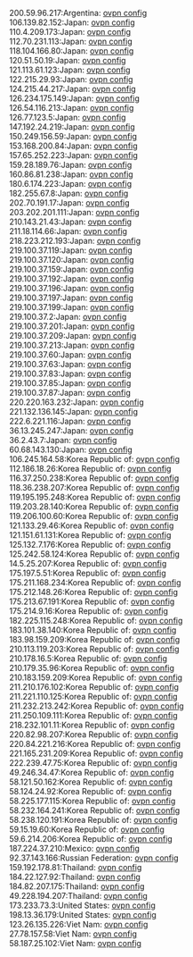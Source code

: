 200.59.96.217:Argentina: [ovpn config](vpn/200_59_96_217.ovpn)  
106.139.82.152:Japan: [ovpn config](vpn/106_139_82_152.ovpn)  
110.4.209.173:Japan: [ovpn config](vpn/110_4_209_173.ovpn)  
112.70.231.113:Japan: [ovpn config](vpn/112_70_231_113.ovpn)  
118.104.166.80:Japan: [ovpn config](vpn/118_104_166_80.ovpn)  
120.51.50.19:Japan: [ovpn config](vpn/120_51_50_19.ovpn)  
121.113.61.123:Japan: [ovpn config](vpn/121_113_61_123.ovpn)  
122.215.29.93:Japan: [ovpn config](vpn/122_215_29_93.ovpn)  
124.215.44.217:Japan: [ovpn config](vpn/124_215_44_217.ovpn)  
126.234.175.149:Japan: [ovpn config](vpn/126_234_175_149.ovpn)  
126.54.116.213:Japan: [ovpn config](vpn/126_54_116_213.ovpn)  
126.77.123.5:Japan: [ovpn config](vpn/126_77_123_5.ovpn)  
147.192.24.219:Japan: [ovpn config](vpn/147_192_24_219.ovpn)  
150.249.156.59:Japan: [ovpn config](vpn/150_249_156_59.ovpn)  
153.168.200.84:Japan: [ovpn config](vpn/153_168_200_84.ovpn)  
157.65.252.223:Japan: [ovpn config](vpn/157_65_252_223.ovpn)  
159.28.189.76:Japan: [ovpn config](vpn/159_28_189_76.ovpn)  
160.86.81.238:Japan: [ovpn config](vpn/160_86_81_238.ovpn)  
180.6.174.223:Japan: [ovpn config](vpn/180_6_174_223.ovpn)  
182.255.67.8:Japan: [ovpn config](vpn/182_255_67_8.ovpn)  
202.70.191.17:Japan: [ovpn config](vpn/202_70_191_17.ovpn)  
203.202.201.111:Japan: [ovpn config](vpn/203_202_201_111.ovpn)  
210.143.21.43:Japan: [ovpn config](vpn/210_143_21_43.ovpn)  
211.18.114.66:Japan: [ovpn config](vpn/211_18_114_66.ovpn)  
218.223.212.193:Japan: [ovpn config](vpn/218_223_212_193.ovpn)  
219.100.37.119:Japan: [ovpn config](vpn/219_100_37_119.ovpn)  
219.100.37.120:Japan: [ovpn config](vpn/219_100_37_120.ovpn)  
219.100.37.159:Japan: [ovpn config](vpn/219_100_37_159.ovpn)  
219.100.37.192:Japan: [ovpn config](vpn/219_100_37_192.ovpn)  
219.100.37.196:Japan: [ovpn config](vpn/219_100_37_196.ovpn)  
219.100.37.197:Japan: [ovpn config](vpn/219_100_37_197.ovpn)  
219.100.37.199:Japan: [ovpn config](vpn/219_100_37_199.ovpn)  
219.100.37.2:Japan: [ovpn config](vpn/219_100_37_2.ovpn)  
219.100.37.201:Japan: [ovpn config](vpn/219_100_37_201.ovpn)  
219.100.37.209:Japan: [ovpn config](vpn/219_100_37_209.ovpn)  
219.100.37.213:Japan: [ovpn config](vpn/219_100_37_213.ovpn)  
219.100.37.60:Japan: [ovpn config](vpn/219_100_37_60.ovpn)  
219.100.37.63:Japan: [ovpn config](vpn/219_100_37_63.ovpn)  
219.100.37.83:Japan: [ovpn config](vpn/219_100_37_83.ovpn)  
219.100.37.85:Japan: [ovpn config](vpn/219_100_37_85.ovpn)  
219.100.37.87:Japan: [ovpn config](vpn/219_100_37_87.ovpn)  
220.220.163.232:Japan: [ovpn config](vpn/220_220_163_232.ovpn)  
221.132.136.145:Japan: [ovpn config](vpn/221_132_136_145.ovpn)  
222.6.221.116:Japan: [ovpn config](vpn/222_6_221_116.ovpn)  
36.13.245.247:Japan: [ovpn config](vpn/36_13_245_247.ovpn)  
36.2.43.7:Japan: [ovpn config](vpn/36_2_43_7.ovpn)  
60.68.143.130:Japan: [ovpn config](vpn/60_68_143_130.ovpn)  
106.245.164.58:Korea Republic of: [ovpn config](vpn/106_245_164_58.ovpn)  
112.186.18.26:Korea Republic of: [ovpn config](vpn/112_186_18_26.ovpn)  
116.37.250.238:Korea Republic of: [ovpn config](vpn/116_37_250_238.ovpn)  
118.36.238.207:Korea Republic of: [ovpn config](vpn/118_36_238_207.ovpn)  
119.195.195.248:Korea Republic of: [ovpn config](vpn/119_195_195_248.ovpn)  
119.203.28.140:Korea Republic of: [ovpn config](vpn/119_203_28_140.ovpn)  
119.206.100.60:Korea Republic of: [ovpn config](vpn/119_206_100_60.ovpn)  
121.133.29.46:Korea Republic of: [ovpn config](vpn/121_133_29_46.ovpn)  
121.151.61.131:Korea Republic of: [ovpn config](vpn/121_151_61_131.ovpn)  
125.132.7.176:Korea Republic of: [ovpn config](vpn/125_132_7_176.ovpn)  
125.242.58.124:Korea Republic of: [ovpn config](vpn/125_242_58_124.ovpn)  
14.5.25.207:Korea Republic of: [ovpn config](vpn/14_5_25_207.ovpn)  
175.197.5.51:Korea Republic of: [ovpn config](vpn/175_197_5_51.ovpn)  
175.211.168.234:Korea Republic of: [ovpn config](vpn/175_211_168_234.ovpn)  
175.212.148.26:Korea Republic of: [ovpn config](vpn/175_212_148_26.ovpn)  
175.213.67.191:Korea Republic of: [ovpn config](vpn/175_213_67_191.ovpn)  
175.214.9.16:Korea Republic of: [ovpn config](vpn/175_214_9_16.ovpn)  
182.225.115.248:Korea Republic of: [ovpn config](vpn/182_225_115_248.ovpn)  
183.101.38.140:Korea Republic of: [ovpn config](vpn/183_101_38_140.ovpn)  
183.98.159.209:Korea Republic of: [ovpn config](vpn/183_98_159_209.ovpn)  
210.113.119.203:Korea Republic of: [ovpn config](vpn/210_113_119_203.ovpn)  
210.178.16.5:Korea Republic of: [ovpn config](vpn/210_178_16_5.ovpn)  
210.179.35.96:Korea Republic of: [ovpn config](vpn/210_179_35_96.ovpn)  
210.183.159.209:Korea Republic of: [ovpn config](vpn/210_183_159_209.ovpn)  
211.210.176.102:Korea Republic of: [ovpn config](vpn/211_210_176_102.ovpn)  
211.221.110.125:Korea Republic of: [ovpn config](vpn/211_221_110_125.ovpn)  
211.232.213.242:Korea Republic of: [ovpn config](vpn/211_232_213_242.ovpn)  
211.250.109.111:Korea Republic of: [ovpn config](vpn/211_250_109_111.ovpn)  
218.232.101.11:Korea Republic of: [ovpn config](vpn/218_232_101_11.ovpn)  
220.82.98.207:Korea Republic of: [ovpn config](vpn/220_82_98_207.ovpn)  
220.84.221.216:Korea Republic of: [ovpn config](vpn/220_84_221_216.ovpn)  
221.165.231.209:Korea Republic of: [ovpn config](vpn/221_165_231_209.ovpn)  
222.239.47.75:Korea Republic of: [ovpn config](vpn/222_239_47_75.ovpn)  
49.246.34.47:Korea Republic of: [ovpn config](vpn/49_246_34_47.ovpn)  
58.121.50.162:Korea Republic of: [ovpn config](vpn/58_121_50_162.ovpn)  
58.124.24.92:Korea Republic of: [ovpn config](vpn/58_124_24_92.ovpn)  
58.225.177.115:Korea Republic of: [ovpn config](vpn/58_225_177_115.ovpn)  
58.232.164.241:Korea Republic of: [ovpn config](vpn/58_232_164_241.ovpn)  
58.238.120.191:Korea Republic of: [ovpn config](vpn/58_238_120_191.ovpn)  
59.15.19.60:Korea Republic of: [ovpn config](vpn/59_15_19_60.ovpn)  
59.6.214.206:Korea Republic of: [ovpn config](vpn/59_6_214_206.ovpn)  
187.224.37.210:Mexico: [ovpn config](vpn/187_224_37_210.ovpn)  
92.37.143.166:Russian Federation: [ovpn config](vpn/92_37_143_166.ovpn)  
159.192.178.81:Thailand: [ovpn config](vpn/159_192_178_81.ovpn)  
184.22.127.92:Thailand: [ovpn config](vpn/184_22_127_92.ovpn)  
184.82.207.175:Thailand: [ovpn config](vpn/184_82_207_175.ovpn)  
49.228.194.207:Thailand: [ovpn config](vpn/49_228_194_207.ovpn)  
173.233.73.3:United States: [ovpn config](vpn/173_233_73_3.ovpn)  
198.13.36.179:United States: [ovpn config](vpn/198_13_36_179.ovpn)  
123.26.135.226:Viet Nam: [ovpn config](vpn/123_26_135_226.ovpn)  
27.78.157.58:Viet Nam: [ovpn config](vpn/27_78_157_58.ovpn)  
58.187.25.102:Viet Nam: [ovpn config](vpn/58_187_25_102.ovpn)  
